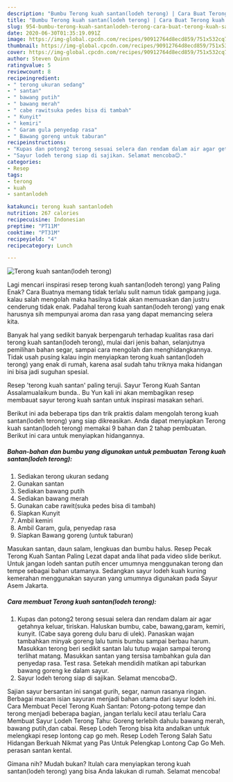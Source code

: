 ```yaml
---
description: "Bumbu Terong kuah santan(lodeh terong) | Cara Buat Terong kuah santan(lodeh terong) Yang Paling Enak"
title: "Bumbu Terong kuah santan(lodeh terong) | Cara Buat Terong kuah santan(lodeh terong) Yang Paling Enak"
slug: 954-bumbu-terong-kuah-santanlodeh-terong-cara-buat-terong-kuah-santanlodeh-terong-yang-paling-enak
date: 2020-06-30T01:35:19.091Z
image: https://img-global.cpcdn.com/recipes/90912764d8ecd859/751x532cq70/terong-kuah-santanlodeh-terong-foto-resep-utama.jpg
thumbnail: https://img-global.cpcdn.com/recipes/90912764d8ecd859/751x532cq70/terong-kuah-santanlodeh-terong-foto-resep-utama.jpg
cover: https://img-global.cpcdn.com/recipes/90912764d8ecd859/751x532cq70/terong-kuah-santanlodeh-terong-foto-resep-utama.jpg
author: Steven Quinn
ratingvalue: 5
reviewcount: 8
recipeingredient:
- " terong ukuran sedang"
- " santan"
- " bawang putih"
- " bawang merah"
- " cabe rawitsuka pedes bisa di tambah"
- " Kunyit"
- " kemiri"
- " Garam gula penyedap rasa"
- " Bawang goreng untuk taburan"
recipeinstructions:
- "Kupas dan potong2 terong sesuai selera dan rendam dalam air agar getahnya keluar, tiriskan. Haluskan bumbu, cabe, bawang,garam, kemiri, kunyit. (Cabe saya goreng dulu baru di ulek). Panaskan wajan tambahkan minyak goreng lalu tumis bumbu sampai berbau harum. Masukkan terong beri sedikit santan lalu tutup wajan sampai terong terlihat matang. Masukkan santan yang tersisa tambahkan gula dan penyedap rasa. Test rasa. Setekah mendidih matikan api taburkan bawang goreng ke dalam sayur."
- "Sayur lodeh terong siap di sajikan. Selamat mencoba😊."
categories:
- Resep
tags:
- terong
- kuah
- santanlodeh

katakunci: terong kuah santanlodeh 
nutrition: 267 calories
recipecuisine: Indonesian
preptime: "PT11M"
cooktime: "PT31M"
recipeyield: "4"
recipecategory: Lunch

---
```



![Terong kuah santan(lodeh terong)](https://img-global.cpcdn.com/recipes/90912764d8ecd859/751x532cq70/terong-kuah-santanlodeh-terong-foto-resep-utama.jpg)

Lagi mencari inspirasi resep terong kuah santan(lodeh terong) yang Paling Enak? Cara Buatnya memang tidak terlalu sulit namun tidak gampang juga. kalau salah mengolah maka hasilnya tidak akan memuaskan dan justru cenderung tidak enak. Padahal terong kuah santan(lodeh terong) yang enak harusnya sih mempunyai aroma dan rasa yang dapat memancing selera kita.

Banyak hal yang sedikit banyak berpengaruh terhadap kualitas rasa dari terong kuah santan(lodeh terong), mulai dari jenis bahan, selanjutnya pemilihan bahan segar, sampai cara mengolah dan menghidangkannya. Tidak usah pusing kalau ingin menyiapkan terong kuah santan(lodeh terong) yang enak di rumah, karena asal sudah tahu triknya maka hidangan ini bisa jadi suguhan spesial.

Resep &#39;terong kuah santan&#39; paling teruji. Sayur Terong Kuah Santan Assalamualaikum bunda.. Bu Yun kali ini akan membagikan resep membauat sayur terong kuah santan untuk inspirasi masakan sehari.


Berikut ini ada beberapa tips dan trik praktis dalam mengolah terong kuah santan(lodeh terong) yang siap dikreasikan. Anda dapat menyiapkan Terong kuah santan(lodeh terong) memakai 9 bahan dan 2 tahap pembuatan. Berikut ini cara untuk menyiapkan hidangannya.

<!--inarticleads1-->

##### Bahan-bahan dan bumbu yang digunakan untuk pembuatan Terong kuah santan(lodeh terong):

1. Sediakan  terong ukuran sedang
1. Gunakan  santan
1. Sediakan  bawang putih
1. Sediakan  bawang merah
1. Gunakan  cabe rawit(suka pedes bisa di tambah)
1. Siapkan  Kunyit
1. Ambil  kemiri
1. Ambil  Garam, gula, penyedap rasa
1. Siapkan  Bawang goreng (untuk taburan)


Masukan santan, daun salam, lengkuas dan bumbu halus. Resep Pecak Terong Kuah Santan Paling Lezat dapat anda lihat pada video slide berikut. Untuk jangan lodeh santan putih encer umumnya menggunakan terong dan tempe sebagai bahan utamanya. Sedangkan sayur lodeh kuah kuning kemerahan menggunakan sayuran yang umumnya digunakan pada Sayur Asem Jakarta. 

<!--inarticleads2-->

##### Cara membuat Terong kuah santan(lodeh terong):

1. Kupas dan potong2 terong sesuai selera dan rendam dalam air agar getahnya keluar, tiriskan. Haluskan bumbu, cabe, bawang,garam, kemiri, kunyit. (Cabe saya goreng dulu baru di ulek). Panaskan wajan tambahkan minyak goreng lalu tumis bumbu sampai berbau harum. Masukkan terong beri sedikit santan lalu tutup wajan sampai terong terlihat matang. Masukkan santan yang tersisa tambahkan gula dan penyedap rasa. Test rasa. Setekah mendidih matikan api taburkan bawang goreng ke dalam sayur.
1. Sayur lodeh terong siap di sajikan. Selamat mencoba😊.


Sajian sayur bersantan ini sangat gurih, segar, namun rasanya ringan. Berbagai macam isian sayuran menjadi bahan utama dari sayur lodeh ini. Cara Membuat Pecel Terong Kuah Santan: Potong-potong tempe dan terong menjadi beberapa bagian, jangan terlalu kecil atau terlalu Cara Membuat Sayur Lodeh Terong Tahu: Goreng terlebih dahulu bawang merah, bawang putih,dan cabai. Resep Lodeh Terong bisa kita andalkan untuk melengkapi resep lontong cap go meh. Resep Lodeh Terong Salah Satu Hidangan Berkuah Nikmat yang Pas Untuk Pelengkap Lontong Cap Go Meh. perasan santan kental. 

Gimana nih? Mudah bukan? Itulah cara menyiapkan terong kuah santan(lodeh terong) yang bisa Anda lakukan di rumah. Selamat mencoba!
